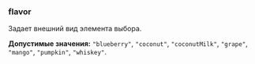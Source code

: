### flavor

Задает внешний вид элемента выбора.

<!-- props:start -->
**Допустимые значения:** `"blueberry"`, `"coconut"`, `"coconutMilk"`, `"grape"`, `"mango"`, `"pumpkin"`, `"whiskey"`.
<!-- props:end -->

